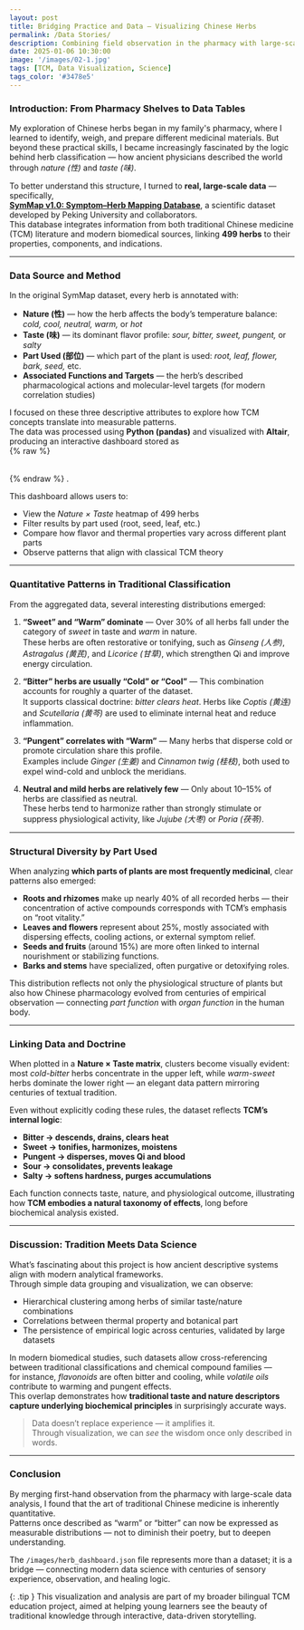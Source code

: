 ```yaml
---
layout: post
title: Bridging Practice and Data — Visualizing Chinese Herbs
permalink: /Data Stories/
description: Combining field observation in the pharmacy with large-scale data analysis from the SymMap database to understand how nature, taste, and part used shape traditional Chinese medicine.
date: 2025-01-06 10:30:00
image: '/images/02-1.jpg'
tags: [TCM, Data Visualization, Science]
tags_color: '#3478e5'
---
```


### Introduction: From Pharmacy Shelves to Data Tables

My exploration of Chinese herbs began in my family's pharmacy, where I learned to identify, weigh, and prepare different medicinal materials. But beyond these practical skills, I became increasingly fascinated by the logic behind herb classification — how ancient physicians described the world through *nature (性)* and *taste (味)*.

To better understand this structure, I turned to **real, large-scale data** — specifically,  
**[SymMap v1.0: Symptom–Herb Mapping Database](https://www.symmap.org/)**, a scientific dataset developed by Peking University and collaborators.  
This database integrates information from both traditional Chinese medicine (TCM) literature and modern biomedical sources, linking **499 herbs** to their properties, components, and indications.

---

### Data Source and Method

In the original SymMap dataset, every herb is annotated with:
- **Nature (性)** — how the herb affects the body’s temperature balance: *cold, cool, neutral, warm,* or *hot*  
- **Taste (味)** — its dominant flavor profile: *sour, bitter, sweet, pungent,* or *salty*  
- **Part Used (部位)** — which part of the plant is used: *root, leaf, flower, bark, seed,* etc.  
- **Associated Functions and Targets** — the herb’s described pharmacological actions and molecular-level targets (for modern correlation studies)

I focused on these three descriptive attributes to explore how TCM concepts translate into measurable patterns.  
The data was processed using **Python (pandas)** and visualized with **Altair**, producing an interactive dashboard stored as  
 {% raw %}
<div id="herb-vis" style="max-width:900px;margin:2rem auto;"></div>

<!-- Vega / Vega-Lite / Vega-Embed CDN -->
<script src="https://cdn.jsdelivr.net/npm/vega@5"></script>
<script src="https://cdn.jsdelivr.net/npm/vega-lite@5"></script>
<script src="https://cdn.jsdelivr.net/npm/vega-embed@6"></script>

<script>
  const specUrl = "/images/herb_dashboard.json"; // 你的 JSON 路径
  vegaEmbed("#herb-vis", specUrl, {actions: false})
    .then(({view}) => {
      // 可选：view.resize();
    })
    .catch(console.error);
</script>
{% endraw %}
.

This dashboard allows users to:
- View the *Nature × Taste* heatmap of 499 herbs  
- Filter results by part used (root, seed, leaf, etc.)  
- Compare how flavor and thermal properties vary across different plant parts  
- Observe patterns that align with classical TCM theory

---

### Quantitative Patterns in Traditional Classification

From the aggregated data, several interesting distributions emerged:

1. **“Sweet” and “Warm” dominate** — Over 30% of all herbs fall under the category of *sweet* in taste and *warm* in nature.  
   These herbs are often restorative or tonifying, such as *Ginseng (人参)*, *Astragalus (黄芪)*, and *Licorice (甘草)*, which strengthen Qi and improve energy circulation.

2. **“Bitter” herbs are usually “Cold” or “Cool”** — This combination accounts for roughly a quarter of the dataset.  
   It supports classical doctrine: *bitter clears heat*. Herbs like *Coptis (黄连)* and *Scutellaria (黄芩)* are used to eliminate internal heat and reduce inflammation.

3. **“Pungent” correlates with “Warm”** — Many herbs that disperse cold or promote circulation share this profile.  
   Examples include *Ginger (生姜)* and *Cinnamon twig (桂枝)*, both used to expel wind-cold and unblock the meridians.

4. **Neutral and mild herbs are relatively few** — Only about 10–15% of herbs are classified as neutral.  
   These herbs tend to harmonize rather than strongly stimulate or suppress physiological activity, like *Jujube (大枣)* or *Poria (茯苓)*.

---

### Structural Diversity by Part Used

When analyzing **which parts of plants are most frequently medicinal**, clear patterns also emerged:

- **Roots and rhizomes** make up nearly 40% of all recorded herbs — their concentration of active compounds corresponds with TCM’s emphasis on “root vitality.”  
- **Leaves and flowers** represent about 25%, mostly associated with dispersing effects, cooling actions, or external symptom relief.  
- **Seeds and fruits** (around 15%) are more often linked to internal nourishment or stabilizing functions.  
- **Barks and stems** have specialized, often purgative or detoxifying roles.

This distribution reflects not only the physiological structure of plants but also how Chinese pharmacology evolved from centuries of empirical observation — connecting *part function* with *organ function* in the human body.

---

### Linking Data and Doctrine

When plotted in a **Nature × Taste matrix**, clusters become visually evident:  
most *cold-bitter* herbs concentrate in the upper left, while *warm-sweet* herbs dominate the lower right — an elegant data pattern mirroring centuries of textual tradition.

Even without explicitly coding these rules, the dataset reflects **TCM’s internal logic**:  
- **Bitter → descends, drains, clears heat**  
- **Sweet → tonifies, harmonizes, moistens**  
- **Pungent → disperses, moves Qi and blood**  
- **Sour → consolidates, prevents leakage**  
- **Salty → softens hardness, purges accumulations**

Each function connects taste, nature, and physiological outcome, illustrating how **TCM embodies a natural taxonomy of effects**, long before biochemical analysis existed.

---

### Discussion: Tradition Meets Data Science

What’s fascinating about this project is how ancient descriptive systems align with modern analytical frameworks.  
Through simple data grouping and visualization, we can observe:
- Hierarchical clustering among herbs of similar taste/nature combinations  
- Correlations between thermal property and botanical part  
- The persistence of empirical logic across centuries, validated by large datasets

In modern biomedical studies, such datasets allow cross-referencing between traditional classifications and chemical compound families —  
for instance, *flavonoids* are often bitter and cooling, while *volatile oils* contribute to warming and pungent effects.  
This overlap demonstrates how **traditional taste and nature descriptors capture underlying biochemical principles** in surprisingly accurate ways.

> Data doesn’t replace experience — it amplifies it.  
> Through visualization, we can *see* the wisdom once only described in words.

---

### Conclusion

By merging first-hand observation from the pharmacy with large-scale data analysis, I found that the art of traditional Chinese medicine is inherently quantitative.  
Patterns once described as “warm” or “bitter” can now be expressed as measurable distributions — not to diminish their poetry, but to deepen understanding.  

The `/images/herb_dashboard.json` file represents more than a dataset; it is a bridge — connecting modern data science with centuries of sensory experience, observation, and healing logic.

{: .tip }
This visualization and analysis are part of my broader bilingual TCM education project, aimed at helping young learners see the beauty of traditional knowledge through interactive, data-driven storytelling.
